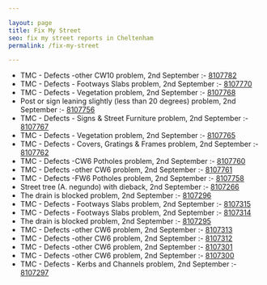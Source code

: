 ```yaml
---

layout: page
title: Fix My Street
seo: fix my street reports in Cheltenham
permalink: /fix-my-street

---
```


<!-- fix_marker starts -->

- TMC - Defects -other CW10 problem, 2nd September :- [8107782](https://www.fixmystreet.com/report/8107782)
- TMC - Defects - Footways Slabs problem, 2nd September :- [8107770](https://www.fixmystreet.com/report/8107770)
- TMC - Defects - Vegetation problem, 2nd September :- [8107768](https://www.fixmystreet.com/report/8107768)
- Post or sign leaning slightly (less than 20 degrees) problem, 2nd September :- [8107756](https://www.fixmystreet.com/report/8107756)
- TMC - Defects - Signs & Street Furniture problem, 2nd September :- [8107767](https://www.fixmystreet.com/report/8107767)
- TMC - Defects - Vegetation problem, 2nd September :- [8107765](https://www.fixmystreet.com/report/8107765)
- TMC - Defects - Covers, Gratings & Frames problem, 2nd September :- [8107762](https://www.fixmystreet.com/report/8107762)
- TMC - Defects -CW6 Potholes  problem, 2nd September :- [8107760](https://www.fixmystreet.com/report/8107760)
- TMC - Defects -other CW6 problem, 2nd September :- [8107761](https://www.fixmystreet.com/report/8107761)
- TMC - Defects -FW6 Potholes problem, 2nd September :- [8107758](https://www.fixmystreet.com/report/8107758)
- Street tree (A. negundo) with dieback, 2nd September :- [8107266](https://www.fixmystreet.com/report/8107266)
- The drain is blocked problem, 2nd September :- [8107296](https://www.fixmystreet.com/report/8107296)
- TMC - Defects - Footways Slabs problem, 2nd September :- [8107315](https://www.fixmystreet.com/report/8107315)
- TMC - Defects - Footways Slabs problem, 2nd September :- [8107314](https://www.fixmystreet.com/report/8107314)
- The drain is blocked problem, 2nd September :- [8107295](https://www.fixmystreet.com/report/8107295)
- TMC - Defects -other CW6 problem, 2nd September :- [8107313](https://www.fixmystreet.com/report/8107313)
- TMC - Defects -other CW6 problem, 2nd September :- [8107312](https://www.fixmystreet.com/report/8107312)
- TMC - Defects -other CW6 problem, 2nd September :- [8107301](https://www.fixmystreet.com/report/8107301)
- TMC - Defects -other CW6 problem, 2nd September :- [8107300](https://www.fixmystreet.com/report/8107300)
- TMC - Defects - Kerbs and Channels problem, 2nd September :- [8107297](https://www.fixmystreet.com/report/8107297)

<!-- fix_marker ends -->